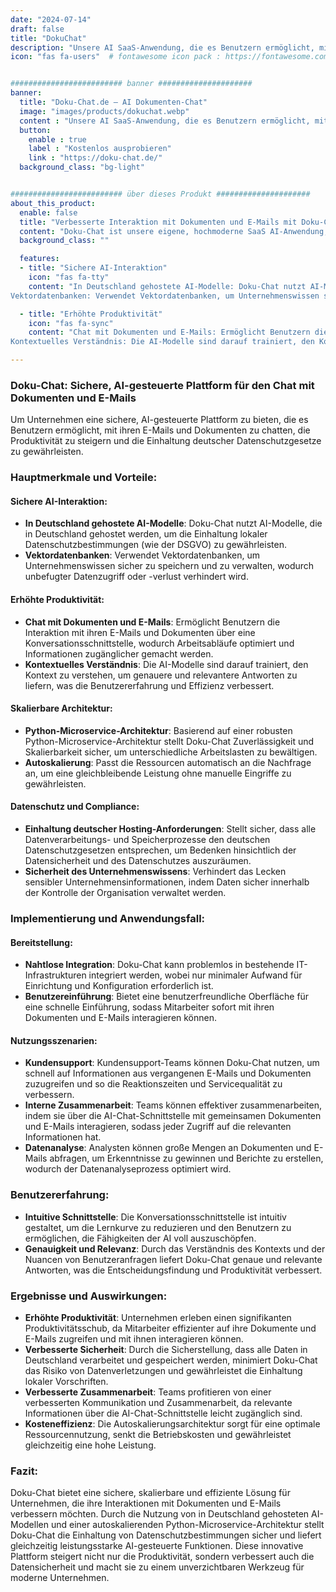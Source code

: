 ```yaml
---
date: "2024-07-14"
draft: false
title: "DokuChat"
description: "Unsere AI SaaS-Anwendung, die es Benutzern ermöglicht, mit ihren E-Mails und Dokumenten zu chatten."
icon: "fas fa-users"  # fontawesome icon pack : https://fontawesome.com/icons/


######################### banner #####################
banner:
  title: "Doku-Chat.de – AI Dokumenten-Chat"
  image: "images/products/dokuchat.webp"
  content : "Unsere AI SaaS-Anwendung, die es Benutzern ermöglicht, mit ihren E-Mails und Dokumenten zu chatten."
  button:
    enable : true
    label : "Kostenlos ausprobieren"
    link : "https://doku-chat.de/"
  background_class: "bg-light"


######################### über dieses Produkt #####################
about_this_product:
  enable: false
  title: "Verbesserte Interaktion mit Dokumenten und E-Mails mit Doku-Chat"
  content: "Doku-Chat ist unsere eigene, hochmoderne SaaS AI-Anwendung, die entwickelt wurde, um die Interaktion von Unternehmen mit ihren E-Mails und Dokumenten zu revolutionieren. Entstanden aus dem Bedarf an einer sicheren, konformen Alternative zu allgemeinen AI-Chatbots wie ChatGPT, stellt Doku-Chat sicher, dass Unternehmenswissen vertraulich bleibt, während leistungsstarke AI-gesteuerte Interaktionen bereitgestellt werden. Durch die Nutzung von in Deutschland gehosteten AI-Modellen und Vektordatenbanken verhindert Doku-Chat Datenlecks und hält sich an strenge Datenschutzbestimmungen."
  background_class: ""

  features:
  - title: "Sichere AI-Interaktion"
    icon: "fas fa-tty"
    content: "In Deutschland gehostete AI-Modelle: Doku-Chat nutzt AI-Modelle, die in Deutschland gehostet werden, um die Einhaltung lokaler Datenschutzbestimmungen (wie der DSGVO) zu gewährleisten.
Vektordatenbanken: Verwendet Vektordatenbanken, um Unternehmenswissen sicher zu speichern und zu verwalten, wodurch unbefugter Datenzugriff oder -verlust verhindert wird."

  - title: "Erhöhte Produktivität"
    icon: "fas fa-sync"
    content: "Chat mit Dokumenten und E-Mails: Ermöglicht Benutzern die Interaktion mit ihren E-Mails und Dokumenten über eine Konversationsschnittstelle, wodurch Arbeitsabläufe optimiert und Informationen zugänglicher gemacht werden.
Kontextuelles Verständnis: Die AI-Modelle sind darauf trainiert, den Kontext zu verstehen, um genauere und relevantere Antworten zu liefern, was die Benutzererfahrung und Effizienz verbessert."

---
```

### Doku-Chat: Sichere, AI-gesteuerte Plattform für den Chat mit Dokumenten und E-Mails

Um Unternehmen eine sichere, AI-gesteuerte Plattform zu bieten, die es Benutzern ermöglicht, mit ihren E-Mails und Dokumenten zu chatten, die Produktivität zu steigern und die Einhaltung deutscher Datenschutzgesetze zu gewährleisten.

### Hauptmerkmale und Vorteile:

#### Sichere AI-Interaktion:

- **In Deutschland gehostete AI-Modelle**: Doku-Chat nutzt AI-Modelle, die in Deutschland gehostet werden, um die Einhaltung lokaler Datenschutzbestimmungen (wie der DSGVO) zu gewährleisten.
- **Vektordatenbanken**: Verwendet Vektordatenbanken, um Unternehmenswissen sicher zu speichern und zu verwalten, wodurch unbefugter Datenzugriff oder -verlust verhindert wird.

#### Erhöhte Produktivität:

- **Chat mit Dokumenten und E-Mails**: Ermöglicht Benutzern die Interaktion mit ihren E-Mails und Dokumenten über eine Konversationsschnittstelle, wodurch Arbeitsabläufe optimiert und Informationen zugänglicher gemacht werden.
- **Kontextuelles Verständnis**: Die AI-Modelle sind darauf trainiert, den Kontext zu verstehen, um genauere und relevantere Antworten zu liefern, was die Benutzererfahrung und Effizienz verbessert.

#### Skalierbare Architektur:

- **Python-Microservice-Architektur**: Basierend auf einer robusten Python-Microservice-Architektur stellt Doku-Chat Zuverlässigkeit und Skalierbarkeit sicher, um unterschiedliche Arbeitslasten zu bewältigen.
- **Autoskalierung**: Passt die Ressourcen automatisch an die Nachfrage an, um eine gleichbleibende Leistung ohne manuelle Eingriffe zu gewährleisten.

#### Datenschutz und Compliance:

- **Einhaltung deutscher Hosting-Anforderungen**: Stellt sicher, dass alle Datenverarbeitungs- und Speicherprozesse den deutschen Datenschutzgesetzen entsprechen, um Bedenken hinsichtlich der Datensicherheit und des Datenschutzes auszuräumen.
- **Sicherheit des Unternehmenswissens**: Verhindert das Lecken sensibler Unternehmensinformationen, indem Daten sicher innerhalb der Kontrolle der Organisation verwaltet werden.

### Implementierung und Anwendungsfall:

#### Bereitstellung:

- **Nahtlose Integration**: Doku-Chat kann problemlos in bestehende IT-Infrastrukturen integriert werden, wobei nur minimaler Aufwand für Einrichtung und Konfiguration erforderlich ist.
- **Benutzereinführung**: Bietet eine benutzerfreundliche Oberfläche für eine schnelle Einführung, sodass Mitarbeiter sofort mit ihren Dokumenten und E-Mails interagieren können.

#### Nutzungsszenarien:

- **Kundensupport**: Kundensupport-Teams können Doku-Chat nutzen, um schnell auf Informationen aus vergangenen E-Mails und Dokumenten zuzugreifen und so die Reaktionszeiten und Servicequalität zu verbessern.
- **Interne Zusammenarbeit**: Teams können effektiver zusammenarbeiten, indem sie über die AI-Chat-Schnittstelle mit gemeinsamen Dokumenten und E-Mails interagieren, sodass jeder Zugriff auf die relevanten Informationen hat.
- **Datenanalyse**: Analysten können große Mengen an Dokumenten und E-Mails abfragen, um Erkenntnisse zu gewinnen und Berichte zu erstellen, wodurch der Datenanalyseprozess optimiert wird.

### Benutzererfahrung:

- **Intuitive Schnittstelle**: Die Konversationsschnittstelle ist intuitiv gestaltet, um die Lernkurve zu reduzieren und den Benutzern zu ermöglichen, die Fähigkeiten der AI voll auszuschöpfen.
- **Genauigkeit und Relevanz**: Durch das Verständnis des Kontexts und der Nuancen von Benutzeranfragen liefert Doku-Chat genaue und relevante Antworten, was die Entscheidungsfindung und Produktivität verbessert.

### Ergebnisse und Auswirkungen:

- **Erhöhte Produktivität**: Unternehmen erleben einen signifikanten Produktivitätsschub, da Mitarbeiter effizienter auf ihre Dokumente und E-Mails zugreifen und mit ihnen interagieren können.
- **Verbesserte Sicherheit**: Durch die Sicherstellung, dass alle Daten in Deutschland verarbeitet und gespeichert werden, minimiert Doku-Chat das Risiko von Datenverletzungen und gewährleistet die Einhaltung lokaler Vorschriften.
- **Verbesserte Zusammenarbeit**: Teams profitieren von einer verbesserten Kommunikation und Zusammenarbeit, da relevante Informationen über die AI-Chat-Schnittstelle leicht zugänglich sind.
- **Kosteneffizienz**: Die Autoskalierungsarchitektur sorgt für eine optimale Ressourcennutzung, senkt die Betriebskosten und gewährleistet gleichzeitig eine hohe Leistung.

### Fazit:

Doku-Chat bietet eine sichere, skalierbare und effiziente Lösung für Unternehmen, die ihre Interaktionen mit Dokumenten und E-Mails verbessern möchten. Durch die Nutzung von in Deutschland gehosteten AI-Modellen und einer autoskalierenden Python-Microservice-Architektur stellt Doku-Chat die Einhaltung von Datenschutzbestimmungen sicher und liefert gleichzeitig leistungsstarke AI-gesteuerte Funktionen. Diese innovative Plattform steigert nicht nur die Produktivität, sondern verbessert auch die Datensicherheit und macht sie zu einem unverzichtbaren Werkzeug für moderne Unternehmen.